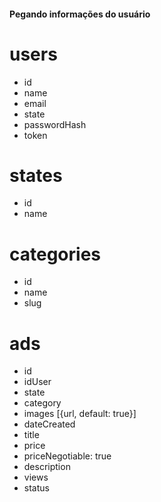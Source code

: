 #### Pegando informações do usuário

# users
+ id
+ name
+ email
+ state
+ passwordHash
+ token

# states
+ id
+ name

# categories
+ id
+ name
+ slug

# ads
+ id
+ idUser
+ state
+ category
+ images [{url, default: true}]
+ dateCreated
+ title
+ price
+ priceNegotiable: true
+ description
+ views
+ status
